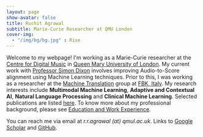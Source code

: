 ```yaml
---
layout: page
show-avatar: false
title: Ruchit Agrawal
subtitle: Marie-Curie Researcher at QMU London
cover-img: 
  - "/img/bg/bg.jpg" : Rise
---
```


Welcome to my webpage! I'm working as a Marie-Curie researcher at the [Centre for Digital Music](https://c4dm.eecs.qmul.ac.uk/) in [Queen Mary University of London](https://www.qmul.ac.uk/). My current work with [Professor Simon Dixon](http://www.eecs.qmul.ac.uk/~simond/) involves improving Audio-to-Score alignment using Machine Learning techniques. Prior to this, I was working as a researcher at the [Machine Translation](https://ict.fbk.eu/units/hlt-mt/) group at [FBK, Italy](https://www.fbk.eu/en/). My research interests include **Multimodal Machine Learning**, **Adaptive and Contextual AI**, **Natural Language Processing** and **Clinical Machine Learning**. Selected publications are listed [here](/publications). To know more about my professional background, please see [Education and Work Experience](/background). 

You can reach me via email at _r.r.agrawal (at) qmul.ac.uk_. Links to [Google Scholar](https://scholar.google.com/citations?user=2txekSkAAAAJ&hl=en) and [GitHub](https://github.com/rragrawal).
